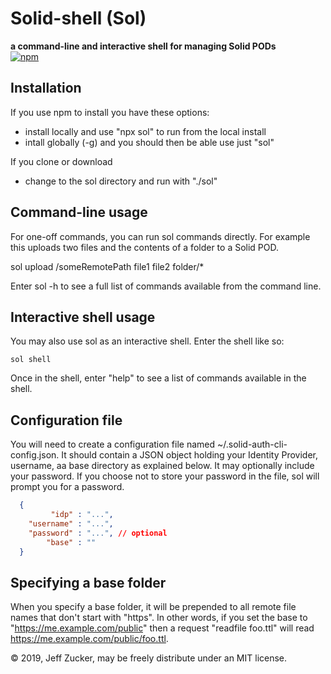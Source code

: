# Solid-shell (Sol)

**a command-line and interactive shell for managing Solid PODs**
<br>
<a href="http://badge.fury.io/js/solid-shell">![npm](https://badge.fury.io/js/solid-shell.svg)</a>
## Installation

If you use npm to install you have these options:

   * install locally and use "npx sol" to run from the local install
   * intall globally (-g) and you should then be able  use just "sol"

If you clone or download

   * change to the sol directory and run with "./sol"

## Command-line usage

For one-off commands, you can run sol commands directly. For example this
uploads two files and the contents of a folder to a Solid POD.

   sol upload /someRemotePath file1 file2 folder/*

Enter sol -h to see a full list of commands available from the command line.

## Interactive shell usage

You may also use sol as an interactive shell.  Enter the shell like so:

    sol shell

Once in the shell, enter "help" to see a list of commands available in the shell.

## Configuration file

You will need to create a configuration file named ~/.solid-auth-cli-config.json.  It should contain a JSON object holding your Identity Provider, username, aa base directory as explained below.  It may optionally include your password.  If you choose not to store your password in the file, sol will prompt you for a password.

```json
  {
         "idp" : "...",
    "username" : "...",
    "password" : "...", // optional
        "base" : ""
  }
```

## Specifying a base folder

When you specify a base folder, it will be prepended to all remote file names
that don't start with "https".  In other words, if you set the base to 
"https://me.example.com/public" then a request "readfile foo.ttl"
will read https://me.example.com/public/foo.ttl.

&copy; 2019, Jeff Zucker, may be freely distribute under an MIT license.

